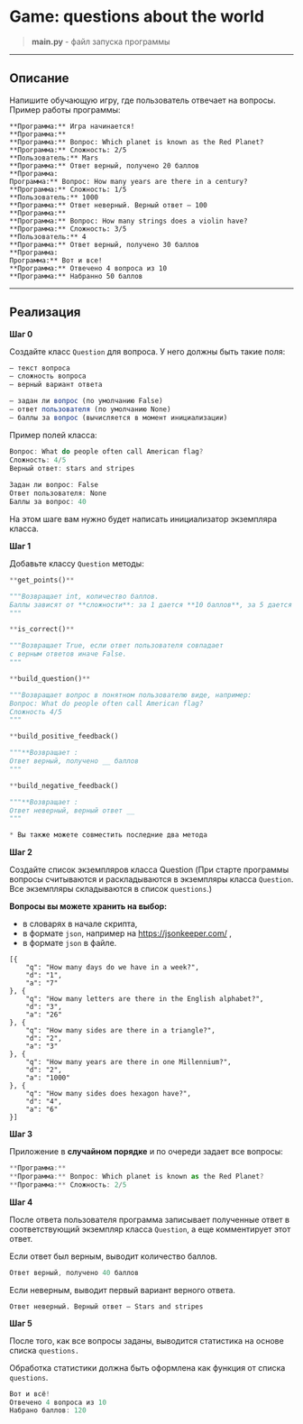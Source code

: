 # Game: questions about the world <br>

> **main.py** - файл запуска программы <br>

---
## Описание
Напишите обучающую игру, где пользователь отвечает на вопросы.
Пример работы программы:

```markup
**Программа:** Игра начинается!
**Программа:** 
**Программа:** Вопрос: Which planet is known as the Red Planet?
**Программа:** Сложность: 2/5
**Пользователь:** Mars
**Программа:** Ответ верный, получено 20 баллов
**Программа: 
Программа:** Вопрос: How many years are there in a century?
**Программа:** Сложность: 1/5
**Пользователь:** 1000
**Программа:** Ответ неверный. Верный ответ – 100
**Программа:** 
**Программа:** Вопрос: How many strings does a violin have?
**Программа:** Сложность: 3/5
**Пользователь:** 4
**Программа:** Ответ верный, получено 30 баллов
**Программа: 
Программа:** Вот и все!
**Программа:** Отвечено 4 вопроса из 10
**Программа:** Набранно 50 баллов
```
---

## Реализация

**Шаг 0**

Создайте класс `Question` для вопроса. У него должны быть такие поля: 

```jsx
– текст вопроса
– сложность вопроса
– верный вариант ответа

– задан ли вопрос (по умолчанию False)
– ответ пользователя (по умолчанию None)
– баллы за вопрос (вычисляется в момент инициализации)
```

Пример полей класса:

```jsx
Вопрос: What do people often call American flag?
Сложность: 4/5
Верный ответ: stars and stripes
 
Задан ли вопрос: False
Ответ пользователя: None
Баллы за вопрос: 40
```

На этом шаге вам нужно будет написать инициализатор экземпляра класса.

**Шаг 1**

Добавьте классу `Question` методы:

```python
**get_points()** 

"""Возвращает int, количество баллов.
Баллы зависят от **сложности**: за 1 дается **10 баллов**, за 5 дается **50 баллов**.
"""

**is_correct()**

"""Возвращает True, если ответ пользователя совпадает 
с верным ответов иначе False.
"""

**build_question()**

"""Возвращает вопрос в понятном пользователю виде, например:
Вопрос: What do people often call American flag?
Сложность 4/5
"""

**build_positive_feedback()

"""**Возвращает :
Ответ верный, получено __ баллов
"""

**build_negative_feedback()

"""**Возвращает :
Ответ неверный, верный ответ __
"""

* Вы также можете совместить последние два метода
```

**Шаг 2**

Создайте список экземпляров класса Question (При старте программы вопросы считываются и раскладываются в экземпляры класса `Question`. Все экземпляры складываются в список `questions`.)

**Вопросы вы можете хранить на выбор:**

- в словарях в начале скрипта,
- в формате `json`, например на https://jsonkeeper.com/ ,
- в формате `json` в файле.

```markup
[{
    "q": "How many days do we have in a week?",
    "d": "1",
    "a": "7"
}, {
    "q": "How many letters are there in the English alphabet?",
    "d": "3",
    "a": "26"
}, {
    "q": "How many sides are there in a triangle?",
    "d": "2",
    "a": "3"
}, {
    "q": "How many years are there in one Millennium?",
    "d": "2",
    "a": "1000"
}, {
    "q": "How many sides does hexagon have?",
    "d": "4",
    "a": "6"
}]
```

**Шаг 3**

Приложение в **случайном порядке** и по очереди задает все вопросы:

```jsx
**Программа:** 
**Программа:** Вопрос: Which planet is known as the Red Planet?
**Программа:** Сложность: 2/5
```

**Шаг 4**

После ответа пользователя программа записывает полученные ответ в соответствующий экземпляр класса `Question`, а  еще комментирует этот ответ.

Если ответ был верным, выводит количество баллов.

```jsx
Ответ верный, получено 40 баллов
```

Если неверным, выводит первый вариант верного ответа.

```markup
Ответ неверный. Верный ответ – Stars and stripes
```

**Шаг 5**

После того, как все вопросы заданы, выводится статистика на основе списка `questions.`

Обработка статистики должна быть оформлена как функция от списка `questions`.

```jsx
Вот и всё!
Отвечено 4 вопроса из 10
Набрано баллов: 120
```